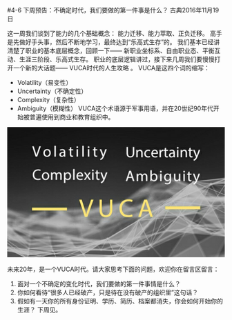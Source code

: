 #4-6 下周预告：不确定时代，我们要做的第一件事是什么？
古典2016年11月19日

这一周我们谈到了能力的几个基础概念：
能力迁移、能力萃取、正负迁移。
高手是先做好手头事，然后不断地学习，最终达到“乐高式生存”的。
我们基本已经讲清楚了职业的基本底层概念，回顾一下——
新职业坐标系、自由职业态、平衡互动、生涯三阶段、乐高式生存。
职业的底层逻辑讲过，接下来几周我们要慢慢打开一个新的大话题—— VUCA时代的人生攻略 。
VUCA是这四个词的缩写：
- Volatility（易变性）
- Uncertainty（不确定性）
- Complexity（复杂性）
- Ambiguity（模糊性）
VUCA这个术语源于军事用语，并在20世纪90年代开始被普遍使用到商业和教育组织中。

![](./_image/WechatIMG43.png)

未来20年，是一个VUCA时代。请大家思考下面的问题，欢迎你在留言区留言：
1. 面对一个不确定的变化时代，我们要做的第一件事情是什么？
2. 你如何看待“很多人已经破产，只是待在没有破产的组织里”这句话？
3. 假如有一天你的所有身份证明、学历、简历、档案都消失，你会如何开始你的生涯？
下周见。